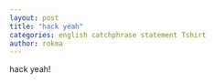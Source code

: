 ```yaml
---
layout: post
title: "hack yeah"
categories: english catchphrase statement Tshirt
author: rokma
---
```

hack yeah!
